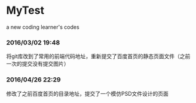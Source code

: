 # MyTest
a new coding learner's codes

### 2016/03/02 19:48
将git库改到了常用的前端代码地址，重新提交了百度首页的静态页面文件（之前一次的提交没有提交图片）

### 2016/04/26 22:29
修改了之前百度首页的目录地址，提交了一个模仿PSD文件设计的页面